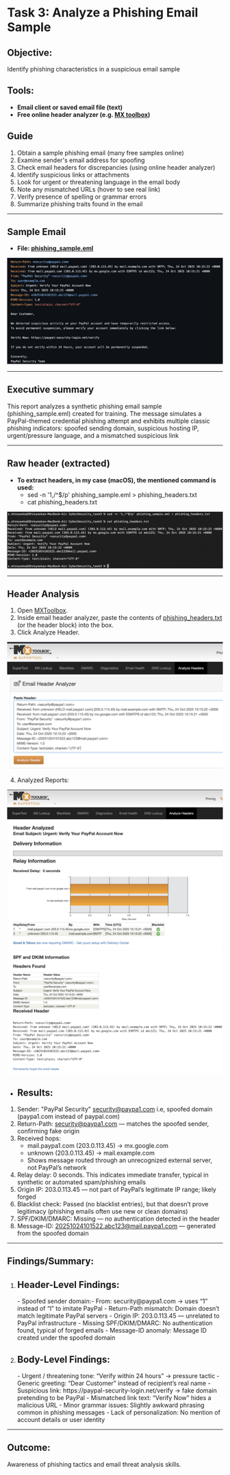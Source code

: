 # Task 3: Analyze a Phishing Email Sample

## Objective:
Identify phishing characteristics in a suspicious email sample

## Tools:
- **Email client or saved email file (text)**
- **Free online header analyzer (e.g. [MX toolbox](https://mxtoolbox.com/EmailHeaders.aspx))**

## Guide
1. Obtain a sample phishing email (many free samples online)
2. Examine sender's email address for spoofing
3. Check email headers for discrepancies (using online header analyzer)
4. Identify suspicious links or attachments
5. Look for urgent or threatening language in the email body
6. Note any mismatched URLs (hover to see real link)
7. Verify presence of spelling or grammar errors
8. Summarize phishing traits found in the email

---

## Sample Email
- **File: [phishing_sample.eml](phishing_sample.eml)**

![Alt Text](images/SampleEmail.PNG)

---

## Executive summary
This report analyzes a synthetic phishing email sample (phishing_sample.eml) created for training. The message simulates a PayPal-themed credential phishing attempt and exhibits multiple classic phishing indicators: spoofed sending domain, suspicious hosting IP, urgent/pressure language, and a mismatched suspicious link

---

## Raw header (extracted)
- **To extract headers, in my case (macOS), the mentioned command is used:**
    - sed -n '1,/^$/p' phishing_sample.eml > phishing_headers.txt
    - cat phishing_headers.txt 

![Alt Text](images/HeaderExtract.PNG) 

---

## Header Analysis
1. Open [MXToolbox](https://mxtoolbox.com/EmailHeaders.aspx).
2. Inside email header analyzer, paste the contents of [phishing_headers.txt](phishing_headers.txt) (or the header block) into the box.
3. Click Analyze Header.

![Alt Text](images/HeaderAnalysis.png)


4. Analyzed Reports:

![Alt Text](images/AnalysisReportI.png)
![Alt Text](images/AnalysisReportII.png)

- <h2>Results:</h2>
1. Sender: "PayPal Security" <security@paypa1.com> i.e, spoofed domain (paypa1.com instead of paypal.com)
2. Return-Path: <security@paypa1.com> — matches the spoofed sender, confirming fake origin
3. Received hops:
   - mail.paypa1.com (203.0.113.45) → mx.google.com
   - unknown (203.0.113.45) → mail.example.com
   - Shows message routed through an unrecognized external server, not PayPal’s network
4. Relay delay: 0 seconds. This indicates immediate transfer, typical in synthetic or automated spam/phishing emails
5. Origin IP: 203.0.113.45 — not part of PayPal’s legitimate IP range; likely forged
6. Blacklist check: Passed (no blacklist entries), but that doesn’t prove legitimacy (phishing emails often use new or clean domains)
7. SPF/DKIM/DMARC: Missing — no authentication detected in the header
8. Message-ID: <20251024101522.abc123@mail.paypa1.com> — generated from the spoofed domain

---

## Findings/Summary:
1. <h2>Header-Level Findings:</h2>
   - Spoofed sender domain:- From: security@paypa1.com → uses “1” instead of “l” to imitate PayPal
   - Return-Path mismatch: Domain doesn’t match legitimate PayPal servers
   - Origin IP: 203.0.113.45 — unrelated to PayPal infrastructure
   - Missing SPF/DKIM/DMARC: No authentication found, typical of forged emails
   - Message-ID anomaly: Message ID created under the spoofed domain

2. <h2>Body-Level Findings:</h2>
   - Urgent / threatening tone: “Verify within 24 hours” → pressure tactic
   - Generic greeting: “Dear Customer” instead of recipient’s real name
   - Suspicious link: https://paypal-security-login.net/verify → fake domain pretending to be PayPal
   - Mismatched link text: “Verify Now” hides a malicious URL
   - Minor grammar issues: Slightly awkward phrasing common in phishing messages
   - Lack of personalization: No mention of account details or user identity

---

## Outcome:
Awareness of phishing tactics and email threat analysis skills.